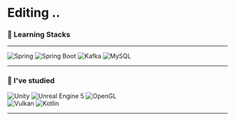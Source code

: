 # Editing ..

### 💬 Learning Stacks
---
![Spring](https://img.shields.io/badge/Spring-6DB33F?style=for-the-badge&logo=spring&logoColor=white)
![Spring Boot](https://img.shields.io/badge/SpringBoot-6DB33F?style=for-the-badge&logo=springboot&logoColor=white)
![Kafka](https://img.shields.io/badge/Apache%20Kafka-231F20?style=for-the-badge&logo=apachekafka&logoColor=white)
![MySQL](https://img.shields.io/badge/MySQL-4479A1?style=for-the-badge&logo=mysql&logoColor=white)

---

### 🌱 I've studied
![Unity](https://img.shields.io/badge/Unity-000000?style=for-the-badge&logo=unity&logoColor=white)
![Unreal Engine 5](https://img.shields.io/badge/Unreal%20Engine-313131?style=for-the-badge&logo=unrealengine&logoColor=white)
![OpenGL](https://img.shields.io/badge/OpenGL-5586A4?style=for-the-badge&logo=opengl&logoColor=white) <br>
![Vulkan](https://img.shields.io/badge/Vulkan-CB232E?style=for-the-badge&logo=vulkan&logoColor=white)
![Kotlin](https://img.shields.io/badge/Kotlin-7F52FF?style=for-the-badge&logo=kotlin&logoColor=white)

---

<!--
👋 Hi, I'm [Your Name]!
**hyyy3/hyyy3** is a ✨ _special_ ✨ repository because its `README.md` (this file) appears on your GitHub profile.

![Java](https://img.shields.io/badge/Java-007396?style=for-the-badge&logo=openjdk&logoColor=white)
![PostgreSQL](https://img.shields.io/badge/PostgreSQL-336791?style=for-the-badge&logo=postgresql&logoColor=white)

Here are some ideas to get you started:

- 🔭 I’m currently working on ...
- 🌱 I’m currently learning ...
- 👯 I’m looking to collaborate on ...
- 🤔 I’m looking for help with ...
- 💬 Ask me about ...
- 📫 How to reach me: ...
- 😄 Pronouns: ...
- ⚡ Fun fact: ...
-->
